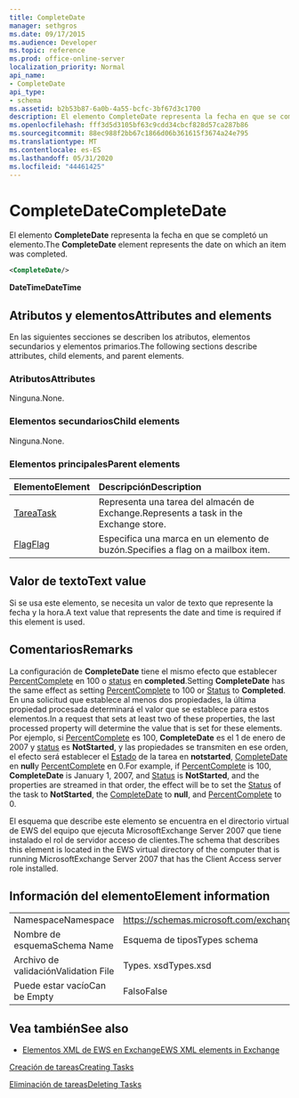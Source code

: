 ```yaml
---
title: CompleteDate
manager: sethgros
ms.date: 09/17/2015
ms.audience: Developer
ms.topic: reference
ms.prod: office-online-server
localization_priority: Normal
api_name:
- CompleteDate
api_type:
- schema
ms.assetid: b2b53b87-6a0b-4a55-bcfc-3bf67d3c1700
description: El elemento CompleteDate representa la fecha en que se completó un elemento.
ms.openlocfilehash: fff3d5d3105bf63c9cdd34cbcf828d57ca287b86
ms.sourcegitcommit: 88ec988f2bb67c1866d06b361615f3674a24e795
ms.translationtype: MT
ms.contentlocale: es-ES
ms.lasthandoff: 05/31/2020
ms.locfileid: "44461425"
---
```

# <a name="completedate"></a><span data-ttu-id="349f0-103">CompleteDate</span><span class="sxs-lookup"><span data-stu-id="349f0-103">CompleteDate</span></span>

<span data-ttu-id="349f0-104">El elemento **CompleteDate** representa la fecha en que se completó un elemento.</span><span class="sxs-lookup"><span data-stu-id="349f0-104">The **CompleteDate** element represents the date on which an item was completed.</span></span> 
  
```xml
<CompleteDate/>
```

 <span data-ttu-id="349f0-105">**DateTime**</span><span class="sxs-lookup"><span data-stu-id="349f0-105">**DateTime**</span></span>
## <a name="attributes-and-elements"></a><span data-ttu-id="349f0-106">Atributos y elementos</span><span class="sxs-lookup"><span data-stu-id="349f0-106">Attributes and elements</span></span>

<span data-ttu-id="349f0-107">En las siguientes secciones se describen los atributos, elementos secundarios y elementos primarios.</span><span class="sxs-lookup"><span data-stu-id="349f0-107">The following sections describe attributes, child elements, and parent elements.</span></span>
  
### <a name="attributes"></a><span data-ttu-id="349f0-108">Atributos</span><span class="sxs-lookup"><span data-stu-id="349f0-108">Attributes</span></span>

<span data-ttu-id="349f0-109">Ninguna.</span><span class="sxs-lookup"><span data-stu-id="349f0-109">None.</span></span>
  
### <a name="child-elements"></a><span data-ttu-id="349f0-110">Elementos secundarios</span><span class="sxs-lookup"><span data-stu-id="349f0-110">Child elements</span></span>

<span data-ttu-id="349f0-111">Ninguna.</span><span class="sxs-lookup"><span data-stu-id="349f0-111">None.</span></span>
  
### <a name="parent-elements"></a><span data-ttu-id="349f0-112">Elementos principales</span><span class="sxs-lookup"><span data-stu-id="349f0-112">Parent elements</span></span>

|<span data-ttu-id="349f0-113">**Elemento**</span><span class="sxs-lookup"><span data-stu-id="349f0-113">**Element**</span></span>|<span data-ttu-id="349f0-114">**Descripción**</span><span class="sxs-lookup"><span data-stu-id="349f0-114">**Description**</span></span>|
|:-----|:-----|
|[<span data-ttu-id="349f0-115">Tarea</span><span class="sxs-lookup"><span data-stu-id="349f0-115">Task</span></span>](task.md) <br/> |<span data-ttu-id="349f0-116">Representa una tarea del almacén de Exchange.</span><span class="sxs-lookup"><span data-stu-id="349f0-116">Represents a task in the Exchange store.</span></span>  <br/> |
|[<span data-ttu-id="349f0-117">Flag</span><span class="sxs-lookup"><span data-stu-id="349f0-117">Flag</span></span>](flag.md) <br/> |<span data-ttu-id="349f0-118">Especifica una marca en un elemento de buzón.</span><span class="sxs-lookup"><span data-stu-id="349f0-118">Specifies a flag on a mailbox item.</span></span>  <br/> |
   
## <a name="text-value"></a><span data-ttu-id="349f0-119">Valor de texto</span><span class="sxs-lookup"><span data-stu-id="349f0-119">Text value</span></span>

<span data-ttu-id="349f0-120">Si se usa este elemento, se necesita un valor de texto que represente la fecha y la hora.</span><span class="sxs-lookup"><span data-stu-id="349f0-120">A text value that represents the date and time is required if this element is used.</span></span>
  
## <a name="remarks"></a><span data-ttu-id="349f0-121">Comentarios</span><span class="sxs-lookup"><span data-stu-id="349f0-121">Remarks</span></span>

<span data-ttu-id="349f0-122">La configuración de **CompleteDate** tiene el mismo efecto que establecer [PercentComplete](percentcomplete.md) en 100 o [status](status.md) en **completed**.</span><span class="sxs-lookup"><span data-stu-id="349f0-122">Setting **CompleteDate** has the same effect as setting [PercentComplete](percentcomplete.md) to 100 or [Status](status.md) to **Completed**.</span></span> <span data-ttu-id="349f0-123">En una solicitud que establece al menos dos propiedades, la última propiedad procesada determinará el valor que se establece para estos elementos.</span><span class="sxs-lookup"><span data-stu-id="349f0-123">In a request that sets at least two of these properties, the last processed property will determine the value that is set for these elements.</span></span> <span data-ttu-id="349f0-124">Por ejemplo, si [PercentComplete](percentcomplete.md) es 100, **CompleteDate** es el 1 de enero de 2007 y [status](status.md) es **NotStarted**, y las propiedades se transmiten en ese orden, el efecto será establecer el [Estado](status.md) de la tarea en **notstarted**, [CompleteDate](completedate.md) en **null**y [PercentComplete](percentcomplete.md) en 0.</span><span class="sxs-lookup"><span data-stu-id="349f0-124">For example, if [PercentComplete](percentcomplete.md) is 100, **CompleteDate** is January 1, 2007, and [Status](status.md) is **NotStarted**, and the properties are streamed in that order, the effect will be to set the [Status](status.md) of the task to **NotStarted**, the [CompleteDate](completedate.md) to **null**, and [PercentComplete](percentcomplete.md) to 0.</span></span> 
  
<span data-ttu-id="349f0-125">El esquema que describe este elemento se encuentra en el directorio virtual de EWS del equipo que ejecuta MicrosoftExchange Server 2007 que tiene instalado el rol de servidor acceso de clientes.</span><span class="sxs-lookup"><span data-stu-id="349f0-125">The schema that describes this element is located in the EWS virtual directory of the computer that is running MicrosoftExchange Server 2007 that has the Client Access server role installed.</span></span>
  
## <a name="element-information"></a><span data-ttu-id="349f0-126">Información del elemento</span><span class="sxs-lookup"><span data-stu-id="349f0-126">Element information</span></span>

|||
|:-----|:-----|
|<span data-ttu-id="349f0-127">Namespace</span><span class="sxs-lookup"><span data-stu-id="349f0-127">Namespace</span></span>  <br/> |https://schemas.microsoft.com/exchange/services/2006/types  <br/> |
|<span data-ttu-id="349f0-128">Nombre de esquema</span><span class="sxs-lookup"><span data-stu-id="349f0-128">Schema Name</span></span>  <br/> |<span data-ttu-id="349f0-129">Esquema de tipos</span><span class="sxs-lookup"><span data-stu-id="349f0-129">Types schema</span></span>  <br/> |
|<span data-ttu-id="349f0-130">Archivo de validación</span><span class="sxs-lookup"><span data-stu-id="349f0-130">Validation File</span></span>  <br/> |<span data-ttu-id="349f0-131">Types. xsd</span><span class="sxs-lookup"><span data-stu-id="349f0-131">Types.xsd</span></span>  <br/> |
|<span data-ttu-id="349f0-132">Puede estar vacío</span><span class="sxs-lookup"><span data-stu-id="349f0-132">Can be Empty</span></span>  <br/> |<span data-ttu-id="349f0-133">Falso</span><span class="sxs-lookup"><span data-stu-id="349f0-133">False</span></span>  <br/> |
   
## <a name="see-also"></a><span data-ttu-id="349f0-134">Vea también</span><span class="sxs-lookup"><span data-stu-id="349f0-134">See also</span></span>



- [<span data-ttu-id="349f0-135">Elementos XML de EWS en Exchange</span><span class="sxs-lookup"><span data-stu-id="349f0-135">EWS XML elements in Exchange</span></span>](ews-xml-elements-in-exchange.md)


[<span data-ttu-id="349f0-136">Creación de tareas</span><span class="sxs-lookup"><span data-stu-id="349f0-136">Creating Tasks</span></span>](https://msdn.microsoft.com/library/0ef97334-e8a0-4f67-a23a-dd9e2bbad49f%28Office.15%29.aspx)
  
[<span data-ttu-id="349f0-137">Eliminación de tareas</span><span class="sxs-lookup"><span data-stu-id="349f0-137">Deleting Tasks</span></span>](https://msdn.microsoft.com/library/a3d7e25f-8a35-4901-b1d9-d31f418ab340%28Office.15%29.aspx)

